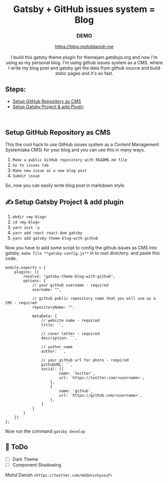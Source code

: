 <h1 align="center">
  Gatsby + GitHub issues system = Blog
</h1>

<h3 align="center">
  DEMO
</h3>
<p align="center">
  <a href="https://apiwithgithub.com" target="_blank">https://blog.mohddanish.me</a><br/>
<br/>
 I build this gatsby theme plugin for themejam.gatsbyjs.org and now I'm using as my personal blog. I'm using github issues system as a CMS. where I write my blog post and gatsby get the data from github source and build static pages and it's so fast.
</p>


## Steps:

- [Setup GitHub Repository as CMS](#-setup-github-repository-as-cms)
- [Setup Gatsby Project & add Plugin](#-setup-gatsby-project-&-add-plugin)

<br/>

## Setup GitHub Repository as CMS

This the cool hack to use GitHub issues system as a Content Management System(aka CMS) for your blog and you can use this in many ways.

 1. `Make a public GitHub repository with README.md file`
 2. `Go to issues tab`
 3. `Make new issue as a new blog post`
 4. `Submit issue`

So, now you can easily write blog post in markdown style.

## ✍ Setup Gatsby Project & add plugin

1. `mkdir <my-blog>`
2. `cd <my-blog>`
3. `yarn init -y`
4. `yarn add react react-dom gatsby`
5. `yarn add gatsby-theme-blog-with-github`

Now you have to add some script to config the github issues as CMS into gatsby. `make file **gatsby-config.js**` in to root directory. and paste this code.

    module.exports = {
        plugins: [{
            resolve: "gatsby-theme-blog-with-github",
            options: {
	            // your github username - required
                username: "",
                
				// github public repository name that you will use as a CMS - required
                repositoryName: "",
                
                metaData: {
	                // website name - required
                    title: ``,
                    
					// cover letter - required
                    description: ``,

					// author name
                    author: ``, 

					// your github url for photo - required
                    githubURL: ``, 
                    social: [{
                            name: `twitter`,
                            url: `https://twitter.com/<username>`,
                        },
                        {
                            name: `github`,
                            url: `https://github.com/<username>`,
                        },
                    ]
                }
            }
        }]
    };


Now run the command `gatsby develop` 



## 🤝 ToDo

 - [ ] Dark Theme
 - [ ] Component Shadowing

Mohd Danish `<https://twitter.com/mddanishyusuf>`
